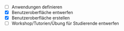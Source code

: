 
- [ ] Anwendungen definieren
- [x] Benutzeroberfläche entwerfen
- [x] Benutzeroberfläche erstellen
- [ ] Workshop/Tutorien/Übung für Studierende entwerfen
